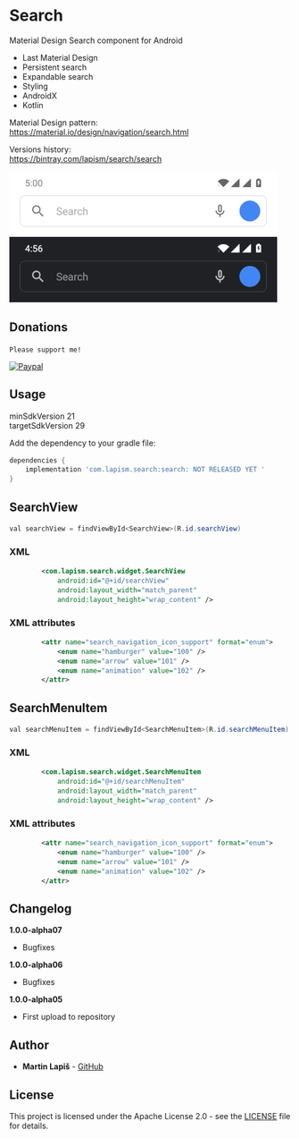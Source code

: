 # Search
Material Design Search component for Android

 - Last Material Design
 - Persistent search
 - Expandable search
 - Styling
 - AndroidX
 - Kotlin

Material Design pattern:  
https://material.io/design/navigation/search.html  

Versions history:  
https://bintray.com/lapism/search/search

![Search](https://github.com/lapism/Search/blob/master/images/search.png)

## Donations

`Please support me!`

<a href="https://www.paypal.me/lapism">
  <img alt="Paypal"
       src="https://github.com/lapism/search/blob/master/images/paypal.png" />
</a>

## Usage
minSdkVersion 21  
targetSdkVersion 29  

Add the dependency to your gradle file:
```groovy
dependencies {
    implementation 'com.lapism.search:search: NOT RELEASED YET '
}
```

## SearchView
```java
val searchView = findViewById<SearchView>(R.id.searchView)
```

### XML
```xml
        <com.lapism.search.widget.SearchView
            android:id="@+id/searchView"
            android:layout_width="match_parent"
            android:layout_height="wrap_content" />
```

### XML attributes
```xml
        <attr name="search_navigation_icon_support" format="enum">
            <enum name="hamburger" value="100" />
            <enum name="arrow" value="101" />
            <enum name="animation" value="102" />
        </attr>
```

## SearchMenuItem
```java
val searchMenuItem = findViewById<SearchMenuItem>(R.id.searchMenuItem)
```

### XML
```xml
        <com.lapism.search.widget.SearchMenuItem
            android:id="@+id/searchMenuItem"
            android:layout_width="match_parent"
            android:layout_height="wrap_content" />
```

### XML attributes
```xml
        <attr name="search_navigation_icon_support" format="enum">
            <enum name="hamburger" value="100" />
            <enum name="arrow" value="101" />
            <enum name="animation" value="102" />
        </attr>
```

## Changelog
**1.0.0-alpha07**
- Bugfixes

**1.0.0-alpha06**
- Bugfixes

**1.0.0-alpha05**
- First upload to repository

## Author

* **Martin Lapiš** - [GitHub](https://github.com/lapism)

## License

This project is licensed under the Apache License 2.0 - see the [LICENSE](https://github.com/lapism/Search/blob/searchview/LICENSE) file for details.
